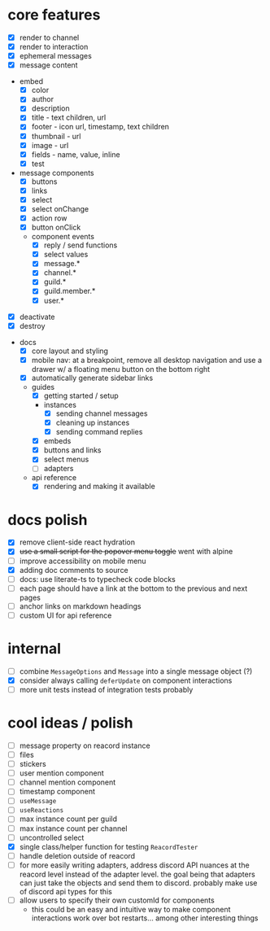 # core features

- [x] render to channel
- [x] render to interaction
- [x] ephemeral messages
- [x] message content
- embed
  - [x] color
  - [x] author
  - [x] description
  - [x] title - text children, url
  - [x] footer - icon url, timestamp, text children
  - [x] thumbnail - url
  - [x] image - url
  - [x] fields - name, value, inline
  - [x] test
- message components
  - [x] buttons
  - [x] links
  - [x] select
  - [x] select onChange
  - [x] action row
  - [x] button onClick
  - component events
    - [x] reply / send functions
    - [x] select values
    - [x] message.\*
    - [x] channel.\*
    - [x] guild.\*
    - [x] guild.member.\*
    - [x] user.\*
- [x] deactivate
- [x] destroy
- docs
  - [x] core layout and styling
  - [x] mobile nav: at a breakpoint, remove all desktop navigation and use a drawer w/ a floating menu button on the bottom right
  - [x] automatically generate sidebar links
  - guides
    - [x] getting started / setup
    - instances
      - [x] sending channel messages
      - [x] cleaning up instances
      - [x] sending command replies
    - [x] embeds
    - [x] buttons and links
    - [x] select menus
    - [ ] adapters
  - api reference
    - [x] rendering and making it available

# docs polish

- [x] remove client-side react hydration
- [x] ~~use a small script for the popover menu toggle~~ went with alpine
- [ ] improve accessibility on mobile menu
- [x] adding doc comments to source
- [ ] docs: use literate-ts to typecheck code blocks
- [ ] each page should have a link at the bottom to the previous and next pages
- [ ] anchor links on markdown headings
- [ ] custom UI for api reference

# internal

- [ ] combine `MessageOptions` and `Message` into a single message object (?)
- [x] consider always calling `deferUpdate` on component interactions
- [ ] more unit tests instead of integration tests probably

# cool ideas / polish

- [ ] message property on reacord instance
- [ ] files
- [ ] stickers
- [ ] user mention component
- [ ] channel mention component
- [ ] timestamp component
- [ ] `useMessage`
- [ ] `useReactions`
- [ ] max instance count per guild
- [ ] max instance count per channel
- [ ] uncontrolled select
- [x] single class/helper function for testing `ReacordTester`
- [ ] handle deletion outside of reacord
- [ ] for more easily writing adapters, address discord API nuances at the reacord level instead of the adapter level. the goal being that adapters can just take the objects and send them to discord. probably make use of discord api types for this
- [ ] allow users to specify their own customId for components
  - this could be an easy and intuitive way to make component interactions work over bot restarts... among other interesting things
